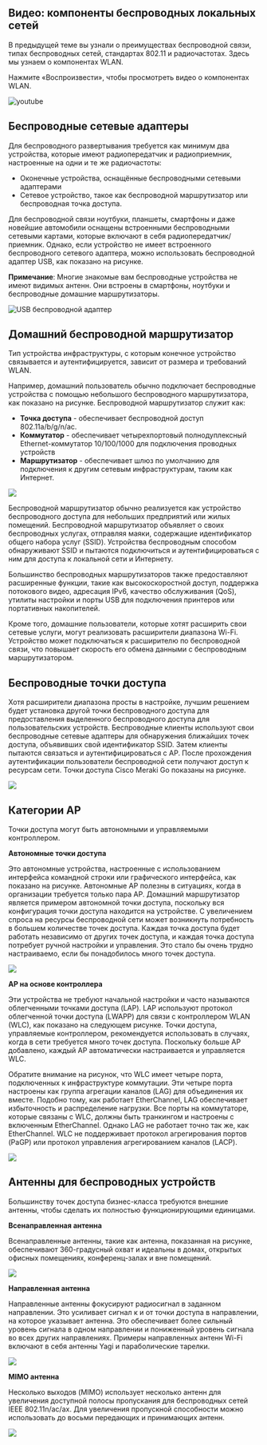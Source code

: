 <!-- 12.2.1 -->
## Видео: компоненты беспроводных локальных сетей

В предыдущей теме вы узнали о преимуществах беспроводной связи, типах беспроводных сетей, стандартах 802.11 и радиочастотах. Здесь мы узнаем о компонентах WLAN.

Нажмите «Воспроизвести», чтобы просмотреть видео о компонентах WLAN.

![youtube](https://www.youtube.com/watch?v=3bOfIlu0BzI)

<!-- 12.2.2 -->
## Беспроводные сетевые адаптеры

Для беспроводного развертывания требуется как минимум два устройства, которые имеют радиопередатчик и радиоприемник, настроенные на одни и те же радиочастоты:

* Оконечные устройства, оснащённые беспроводными сетевыми адаптерами
* Сетевое устройство, такое как беспроводной маршрутизатор или беспроводная точка доступа.

Для беспроводной связи ноутбуки, планшеты, смартфоны и даже новейшие автомобили оснащены встроенными беспроводными сетевыми картами, которые включают в себя радиопередатчик/приемник. Однако, если устройство не имеет встроенного беспроводного сетевого адаптера, можно использовать беспроводной адаптер USB, как показано на рисунке.

**Примечание**: Многие знакомые вам беспроводные устройства не имеют видимых антенн. Они встроены в смартфоны, ноутбуки и беспроводные домашние маршрутизаторы.

![](./assets/12.2.2.jpg "USB беспроводной адаптер")

<!-- 12.2.3 -->
## Домашний беспроводной маршрутизатор

Тип устройства инфраструктуры, с которым конечное устройство связывается и аутентифицируется, зависит от размера и требований WLAN.

Например, домашний пользователь обычно подключает беспроводные устройства с помощью небольшого беспроводного маршрутизатора, как показано на рисунке. Беспроводной маршрутизатор служит как:

* **Точка доступа** - обеспечивает беспроводной доступ 802.11a/b/g/n/ac.
* **Коммутатор** - обеспечивает четырехпортовый полнодуплексный Ethernet-коммутатор 10/100/1000 для подключения проводных устройств
* **Маршрутизатор** - обеспечивает шлюз по умолчанию для подключения к другим сетевым инфраструктурам, таким как Интернет.

![](./assets/12.2.3.jpg)

Беспроводной маршрутизатор обычно реализуется как устройство беспроводного доступа для небольших предприятий или жилых помещений. Беспроводной маршрутизатор объявляет о своих беспроводных услугах, отправляя маяки, содержащие идентификатор общего набора услуг (SSID). Устройства беспроводным способом обнаруживают SSID и пытаются подключиться и аутентифицироваться с ним для доступа к локальной сети и Интернету.

Большинство беспроводных маршрутизаторов также предоставляют расширенные функции, такие как высокоскоростной доступ, поддержка потокового видео, адресация IPv6, качество обслуживания (QoS), утилиты настройки и порты USB для подключения принтеров или портативных накопителей.

Кроме того, домашние пользователи, которые хотят расширить свои сетевые услуги, могут реализовать расширители диапазона Wi-Fi. Устройство может подключаться к расширителю по беспроводной связи, что повышает скорость его обмена данными с беспроводным маршрутизатором.

<!-- 12.2.4 -->
## Беспроводные точки доступа

Хотя расширители диапазона просты в настройке, лучшим решением будет установка другой точки беспроводного доступа для предоставления выделенного беспроводного доступа для пользовательских устройств. Беспроводные клиенты используют свои беспроводные сетевые адаптеры для обнаружения ближайших точек доступа, объявивших свой идентификатор SSID. Затем клиенты пытаются связаться и аутентифицироваться с AP. После прохождения аутентификации пользователи беспроводной сети получают доступ к ресурсам сети. Точки доступа Cisco Meraki Go показаны на рисунке.

![](./assets/12.2.4.png)

<!-- 12.2.5 -->
## Категории АР

Точки доступа могут быть автономными и управляемыми контроллером.

**Автономные точки доступа**

Это автономные устройства, настроенные с использованием интерфейса командной строки или графического интерфейса, как показано на рисунке. Автономные AP полезны в ситуациях, когда в организации требуется только пара AP. Домашний маршрутизатор является примером автономной точки доступа, поскольку вся конфигурация точки доступа находится на устройстве. С увеличением спроса на ресурсы беспроводной сети может возникнуть потребность в большем количестве точек доступа. Каждая точка доступа будет работать независимо от других точек доступа, и каждая точка доступа потребует ручной настройки и управления. Это стало бы очень трудно настраиваемо, если бы понадобилось много точек доступа.

![](./assets/12.2.5-1.png)
<!-- /courses/srwe-dl/af9ecea0-34fe-11eb-b1b2-9b1b0c1f7e0d/afb75fa4-34fe-11eb-b1b2-9b1b0c1f7e0d/assets/ca7a5ae0-1c27-11ea-af09-3b2e6521927c.svg -->

**AP на основе контроллера**

Эти устройства не требуют начальной настройки и часто называются облегченными точками доступа (LAP). LAP используют протокол облегченной точки доступа (LWAPP) для связи с контроллером WLAN (WLC), как показано на следующем рисунке. Точки доступа, управляемые контроллером, рекомендуется использовать в случаях, когда в сети требуется много точек доступа. Поскольку больше AP добавлено, каждый AP автоматически настраивается и управляется WLC.

Обратите внимание на рисунок, что WLC имеет четыре порта, подключенных к инфраструктуре коммутации. Эти четыре порта настроены как группа агрегации каналов (LAG) для объединения их вместе. Подобно тому, как работает EtherChannel, LAG обеспечивает избыточность и распределение нагрузки. Все порты на коммутаторе, которые связаны с WLC, должны быть транкингом и настроены с включенным EtherChannel. Однако LAG не работает точно так же, как EtherChannel. WLC не поддерживает протокол агрегирования портов (PaGP) или протокол управления агрегированием каналов (LACP).

![](./assets/12.2.5-2.png)
<!-- /courses/srwe-dl/af9ecea0-34fe-11eb-b1b2-9b1b0c1f7e0d/afb75fa4-34fe-11eb-b1b2-9b1b0c1f7e0d/assets/ca7aa901-1c27-11ea-af09-3b2e6521927c.svg -->

<!-- 12.2.6 -->
## Антенны для беспроводных устройств

Большинству точек доступа бизнес-класса требуются внешние антенны, чтобы сделать их полностью функционирующими единицами.

**Всенаправленная антенна**

Всенаправленные антенны, такие как антенна, показанная на рисунке, обеспечивают 360-градусный охват и идеальны в домах, открытых офисных помещениях, конференц-залах и вне помещений.

![](assets/12.2.6-1.jpeg)

**Направленная антенна**

Направленные антенны фокусируют радиосигнал в заданном направлении. Это усиливает сигнал к и от точки доступа в направлении, на которое указывает антенна. Это обеспечивает более сильный уровень сигнала в одном направлении и пониженный уровень сигнала во всех других направлениях. Примеры направленных антенн Wi-Fi включают в себя антенны Yagi и параболические тарелки.

![](assets/12.2.6-2.jpeg)

**MIMO антенна**

Несколько выходов (MIMO) использует несколько антенн для увеличения доступной полосы пропускания для беспроводных сетей IEEE 802.11n/ac/ax. Для увеличения пропускной способности можно использовать до восьми передающих и принимающих антенн.

![](assets/12.2.6-3.jpeg)

<!-- 12.2.7 -->
<!-- quiz -->